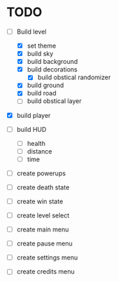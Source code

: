# TODO

- [ ] Build level 
  - [x] set theme
  - [x] build sky
  - [x] build background
  - [x] build decorations
    - [x] build obstical randomizer
  - [x] build ground
  - [x] build road
  - [ ] build obstical layer
- [x] build player
- [ ] build HUD
  - [ ] health
  - [ ] distance
  - [ ] time
- [ ] create powerups
- [ ] create death state
- [ ] create win state
- [ ] create level select
- [ ] create main menu
- [ ] create pause menu
- [ ] create settings menu
- [ ] create credits menu

